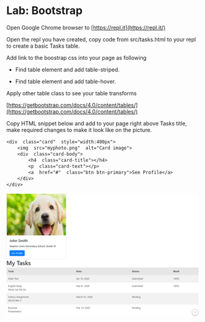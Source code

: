 
  

# Lab: Bootstrap

Open Google Chrome browser to [https://repl.it](https://repl.it/)

Open the repl you have created, copy code from src/tasks.html to your repl to create a basic Tasks table.

Add link to the boostrap css into your page as following

<link rel="stylesheet" href="https://maxcdn.bootstrapcdn.com/bootstrap/4.0.0/css/bootstrap.min.css" integrity="sha384-Gn5384xqQ1aoWXA+058RXPxPg6fy4IWvTNh0E263XmFcJlSAwiGgFAW/dAiS6JXm" crossorigin="anonymous">

- Find table element and add table-striped.

- Find table element and add table-hover.

Apply other table class to see your table transforms

[https://getbootstrap.com/docs/4.0/content/tables/](https://getbootstrap.com/docs/4.0/content/tables/)


Copy HTML snippet below and add to your page right above Tasks title, make required changes to make it look like on the picture.
  
	<div  class="card"  style="width:400px">
		<img  src="myphoto.png"  alt="Card image">
		<div  class="card-body">
			<h4  class="card-title"></h4>
			<p  class="card-text"></p>
			<a  href="#"  class="btn btn-primary">See Profile</a>
		</div>
	</div>
 

![](/assets/bootstrap.png)